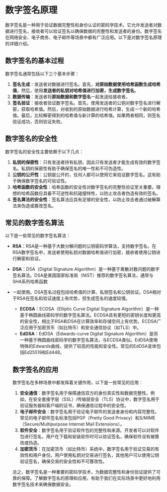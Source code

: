 # 数字签名原理

数字签名是一种用于验证数据完整性和身份认证的密码学技术。它允许发送者对数据进行签名，接收者可以验证签名以确保数据的完整性和发送者的身份。数字签名在网络安全、电子商务、电子邮件等场景中都有广泛应用。以下是对数字签名原理的详细介绍。

## 数字签名的基本过程

数字签名通常包括以下三个基本步骤：

1. **签名生成**：发送者对数据进行签名。首先，**对原始数据使用哈希函数生成哈希值**。然后，使用**发送者的私钥对哈希值进行加密，生成数字签名**。
2. **数据传输**：发送者将**原始数据和数字签名**一起发送给接收者。
3. **签名验证**：接收者验证数字签名。首先，使用发送者的公钥对数字签名进行解密，获取哈希值。然后，对收到的原始数据进行哈希计算，生成一个新的哈希值。最后，比较解密得到的哈希值与新计算的哈希值。如果两者相同，则签名验证成功，否则验证失败。

## 数字签名的安全性

数字签名的安全性主要依赖于以下几点：

1. **私钥的保密性**：只有发送者持有私钥，因此只有发送者才能生成有效的数字签名。私钥的保密性有助于确保签名的唯一性和不可伪造性。
2. **公钥的公开性**：公钥是公开的，任何人都可以使用它来验证数字签名。这有助于确保数字签名的可验证性。
3. **哈希函数的安全性**：哈希函数的安全性对数字签名的完整性验证至关重要。理想的哈希函数应具备不可逆性和抗碰撞特性，以防止攻击者伪造有效的签名。
4. **签名算法的安全性**：签名算法应具有足够的安全性，以防止攻击者通过破解算法来伪造或篡改签名。

## 常见的数字签名算法

以下是一些常见的数字签名算法：

- **RSA**：RSA是一种基于大数分解问题的公钥密码学算法，支持数字签名。在RSA数字签名中，发送者使用私钥对数据哈希值进行加密，接收者使用公钥进行解密和验证。

- **DSA**：DSA（Digital Signature Algorithm）是一种基于离散对数问题的数字签名算法。DSA是美国国家标准局（NIST）推荐的数字签名算法，通常与SHA系列哈希函数

- 一起使用。DSA签名过程包括哈希值的计算、私钥签名和公钥验证。DSA相对于RSA在签名和验证速度上有优势，但生成签名的速度较慢。

  - **ECDSA**：ECDSA（Elliptic Curve Digital Signature Algorithm）是一种基于椭圆曲线密码学的数字签名算法。ECDSA具有更短的密钥长度和更高的安全性，相比于RSA和DSA在计算效率和存储空间上有优势。ECDSA广泛应用于加密货币（如比特币）和安全通信协议（如TLS）中。
  - **EdDSA**：EdDSA（Edwards-curve Digital Signature Algorithm）是另一种基于椭圆曲线密码学的数字签名算法，与ECDSA类似。EdDSA使用特殊的Edwards曲线，提供了较高的性能和安全性。常见的EdDSA变体包括Ed25519和Ed448。

  ## 数字签名的应用

  数字签名在多种场景中都发挥着关键作用，以下是一些常见的应用：

  1. **安全通信**：数字签名用于保障通信双方的身份真实性和数据完整性。例如，在安全套接字层（SSL）/传输层安全（TLS）协议中，数字签名用于验证服务器和客户端的证书，确保通信过程中的安全性。
  2. **电子邮件安全**：数字签名用于验证电子邮件的发送者身份和内容完整性。常见的电子邮件签名标准包括PGP（Pretty Good Privacy）和S/MIME（Secure/Multipurpose Internet Mail Extensions）。
  3. **软件安全**：数字签名用于验证软件包的完整性和来源。开发者可以对软件包进行签名，用户在下载和安装软件时可以验证签名，确保软件没有被篡改或伪造。
  4. **加密货币**：在加密货币（如比特币）系统中，数字签名用于验证交易的有效性和用户身份。用户使用私钥对交易进行签名，其他用户可以使用公钥验证签名，确保交易的安全性和不可篡改性。

  总之，数字签名是一种重要的密码学技术，为数据完整性和身份验证提供了可靠的保障。了解数字签名的原理和应用，有助于我们在实际场景中更好地利用数字签名技术来确保数据安全。